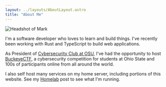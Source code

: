 ```yaml
---
layout: ../layouts/AboutLayout.astro
title: "About Me"
---
```


<img src="/assets/headshot.jpg" class="sm:w-1/4 w-1/2 rounded-full sm:float-right" alt="Headshot of Mark">

I'm a software developer who loves to learn and build things. I've recently been working with Rust and TypeScript to build web applications.

As President of [Cybersecurity Club at OSU](https://osucyber.club), I've had the opportunity to host [BuckeyeCTF](https://ctf.osucyber.club), a cybersecurity competition for students at Ohio State and 100s of participants online from all around the world.

I also self host many services on my home server, including portions of this website. See my [Homelab](/posts/homelab) post to see what I'm running.

